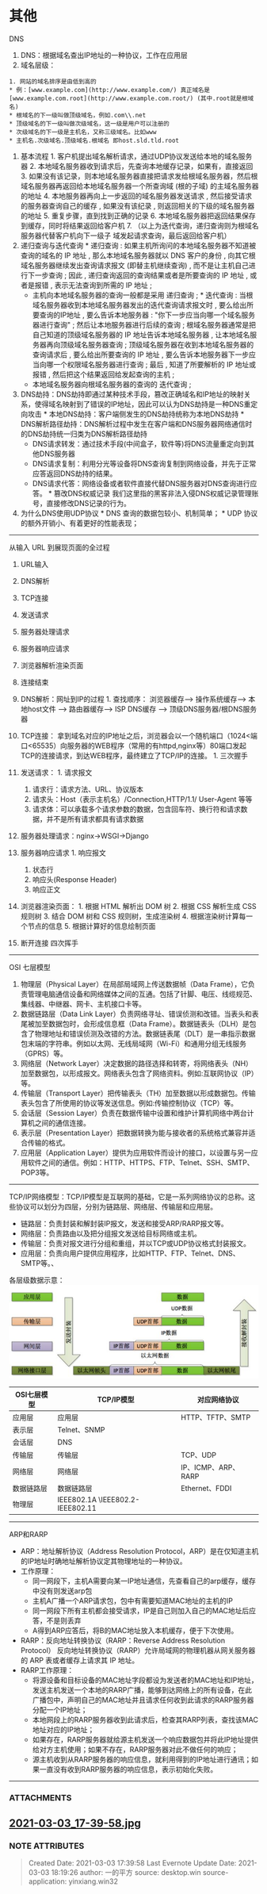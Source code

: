 # 其他
DNS
  1. DNS：根据域名查出IP地址的一种协议，工作在应用层
  2. 域名层级：


    1. 网站的域名排序是由低到高的
    * 例：[www.example.com](http://www.example.com/) 真正域名是[www.example.com.root](http://www.example.com.root/) (其中.root就是根域名)
    * 根域名的下一级叫做顶级域名，例如.com\\.net
    * 顶级域名的下一级叫做次级域名，这一级是用户可以注册的
    * 次级域名的下一级是主机名，又称三级域名。比如www
    * 主机名.次级域名.顶级域名.根域名 即host.sld.tld.root
  1. 基本流程
    1. 客户机提出域名解析请求，通过UDP协议发送给本地的域名服务器
    2. 本地域名服务器收到请求后，先查询本地缓存记录，如果有，直接返回
    3. 如果没有该记录，则本地域名服务器直接把请求发给根域名服务器，然后根域名服务器再返回给本地域名服务器一个所查询域 (根的子域) 的主域名服务器的地址
    4. 本地服务器再向上一步返回的域名服务器发送请求 , 然后接受请求的服务器查询自己的缓存 , 如果没有该纪录 , 则返回相关的下级的域名服务器的地址
    5. 重复步骤，直到找到正确的记录
    6. 本地域名服务器把返回结果保存到缓存，同时将结果返回给客户机
    7. （以上为迭代查询，递归查询则为根域名服务器代替客户机向下一级子 域发起请求查询，最后返回给客户机）
  2. 递归查询与迭代查询
    * 递归查询 : 如果主机所询问的本地域名服务器不知道被查询的域名的 IP 地址 , 那么本地域名服务器就以 DNS 客户的身份 , 向其它根域名服务器继续发出查询请求报文 (即替主机继续查询) , 而不是让主机自己进行下一步查询 ; 因此 , 递归查询返回的查询结果或者是所要查询的 IP 地址 , 或者是报错 , 表示无法查询到所需的 IP 地址 ;
      * 主机向本地域名服务器的查询一般都是采用 递归查询 ;
    * 迭代查询 : 当根域名服务器收到本地域名服务器发出的迭代查询请求报文时 , 要么给出所要查询的IP地址 , 要么告诉本地服务器 : "你下一步应当向哪一个域名服务器进行查询" ; 然后让本地服务器进行后续的查询 ; 根域名服务器通常是把自己知道的顶级域名服务器的 IP 地址告诉本地域名服务器 , 让本地域名服务器再向顶级域名服务器查询 ; 顶级域名服务器在收到本地域名服务器的查询请求后 , 要么给出所要查询的 IP 地址 , 要么告诉本地服务器下一步应当向哪一个权限域名服务器进行查询 ; 最后 , 知道了所要解析的 IP 地址或报错 , 然后把这个结果返回给发起查询的主机 ;
      * 本地域名服务器向根域名服务器的查询的 迭代查询 ;
  3. DNS劫持：DNS劫持即通过某种技术手段，篡改正确域名和IP地址的映射关系，使得域名映射到了错误的IP地址，因此可以认为DNS劫持是一种DNS重定向攻击
    * 本地DNS劫持：客户端侧发生的DNS劫持统称为本地DNS劫持
    * DNS解析路径劫持：DNS解析过程中发生在客户端和DNS服务器网络通信时的DNS劫持统一归类为DNS解析路径劫持
      * DNS请求转发：通过技术手段(中间盒子，软件等)将DNS流量重定向到其他DNS服务器
      * DNS请求复制：利用分光等设备将DNS查询复制到网络设备，并先于正常应答返回DNS劫持的结果。
      * DNS请求代答：网络设备或者软件直接代替DNS服务器对DNS查询进行应答。
    * 篡改DNS权威记录 我们这里指的黑客非法入侵DNS权威记录管理账号，直接修改DNS记录的行为。
  4. 为什么DNS使用UDP协议
    * DNS 查询的数据包较小、机制简单；
    * UDP 协议的额外开销小、有着更好的性能表现；




* * *
从输入 URL 到展现页面的全过程


  1. URL输入
  2. DNS解析
  3. TCP连接
  4. 发送请求
  5. 服务器处理请求
  6. 服务器响应请求
  7. 浏览器解析渲染页面
  8. 连接结束






  1. DNS解析：网址到IP的过程
    1. 查找顺序： 浏览器缓存--> 操作系统缓存--> 本地host文件 --> 路由器缓存--> ISP DNS缓存 --> 顶级DNS服务器/根DNS服务器
  2. TCP连接： 拿到域名对应的IP地址之后，浏览器会以一个随机端口（1024<端口<65535）向服务器的WEB程序（常用的有httpd,nginx等）80端口发起TCP的连接请求，到达WEB程序，最终建立了TCP/IP的连接。
    1. 三次握手
  3. 发送请求：
    1. 请求报文
      1. 请求行：请求方法、URL、协议版本
      2. 请求头：Host（表示主机名）/Connection,HTTP/1.1/ User-Agent 等等
      3. 请求体：可以承载多个请求参数的数据，包含回车符、换行符和请求数据，并不是所有请求都具有请求数据
  4. 服务器处理请求：nginx->WSGI->Django
  5. 服务器响应请求
    1. 响应报文
      1. 状态行
      1. 响应头(Response Header)
      2. 响应正文
  6. 浏览器渲染页面：
    1. 根据 HTML 解析出 DOM 树
    2. 根据 CSS 解析生成 CSS 规则树
    3. 结合 DOM 树和 CSS 规则树，生成渲染树
    4. 根据渲染树计算每一个节点的信息
    5. 根据计算好的信息绘制页面
  7. 断开连接 四次挥手






* * *


OSI 七层模型
  1. 物理层（Physical Layer）在局部局域网上传送数据帧（Data Frame），它负责管理电脑通信设备和网络媒体之间的互通。包括了针脚、电压、线缆规范、集线器、中继器、网卡、主机接口卡等。
  2. 数据链路层（Data Link Layer）负责网络寻址、错误侦测和改错。当表头和表尾被加至数据包时，会形成信息框（Data Frame）。数据链表头（DLH）是包含了物理地址和错误侦测及改错的方法。数据链表尾（DLT）是一串指示数据包末端的字符串。例如以太网、无线局域网（Wi-Fi）和通用分组无线服务（GPRS）等。
  3. 网络层（Network Layer）决定数据的路径选择和转寄，将网络表头（NH）加至数据包，以形成报文。网络表头包含了网络资料。例如:互联网协议（IP）等。
  4. 传输层（Transport Layer）把传输表头（TH）加至数据以形成数据包。传输表头包含了所使用的协议等发送信息。例如:传输控制协议（TCP）等。
  5. 会话层（Session Layer）负责在数据传输中设置和维护计算机网络中两台计算机之间的通信连接。
  6. 表示层（Presentation Layer）把数据转换为能与接收者的系统格式兼容并适合传输的格式。
  7. 应用层（Application Layer）提供为应用软件而设计的接口，以设置与另一应用软件之间的通信。例如：HTTP、HTTPS、FTP、Telnet、SSH、SMTP、POP3等。






* * *


TCP/IP网络模型：TCP/IP模型是互联网的基础，它是一系列网络协议的总称。这些协议可以划分为四层，分别为链路层、网络层、传输层和应用层。
  * 链路层：负责封装和解封装IP报文，发送和接受ARP/RARP报文等。
  * 网络层：负责路由以及把分组报文发送给目标网络或主机。
  * 传输层：负责对报文进行分组和重组，并以TCP或UDP协议格式封装报文。
  * 应用层：负责向用户提供应用程序，比如HTTP、FTP、Telnet、DNS、SMTP等。、




各层级数据示意：
![noteattachment1][0eea845e84e5e275688f70afbaf4b7fd]




OSI七层模型| TCP/IP模型| 对应网络协议
---|---|---
应用层| 应用层| HTTP、TFTP、SMTP
表示层| Telnet、SNMP
会话层| DNS
传输层| 传输层| TCP、UDP
网络层| 网络层| IP、ICMP、ARP、RARP
数据链路层| 数据链路层| Ethernet、FDDI
物理层| IEEE802.1A \IEEE802.2-IEEE802.11




* * *


ARP和RARP
  * ARP：地址解析协议（Address Resolution Protocol，ARP）是在仅知道主机的IP地址时确地址解析协议定其物理地址的一种协议。
  * 工作原理：
    * 同一网段下，主机A需要向某一IP地址通信，先查看自己的arp缓存，缓存中没有则发送arp包
    * 主机A广播一个ARP请求包，包中有需要知道MAC地址的主机的IP
    * 同一网段下所有主机都会接受请求，IP是自己则加入自己的MAC地址后应答，不是则丢弃
    * A得到ARP应答后，将B的MAC地址放入本机缓存，便于下次使用。
  * RARP：反向地址转换协议（RARP：Reverse Address Resolution Protocol） 反向地址转换协议（RARP）允许局域网的物理机器从网关服务器的 ARP 表或者缓存上请求其 IP 地址。
  * RARP工作原理：
    * 将源设备和目标设备的MAC地址字段都设为发送者的MAC地址和IP地址，发送主机发送一个本地的RARP广播，能够到达网络上的所有设备，在此广播包中，声明自己的MAC地址并且请求任何收到此请求的RARP服务器分配一个IP地址；
    * 本地网段上的RARP服务器收到此请求后，检查其RARP列表，查找该MAC地址对应的IP地址；
    * 如果存在，RARP服务器就给源主机发送一个响应数据包并将此IP地址提供给对方主机使用；如果不存在，RARP服务器对此不做任何的响应；
    *  源主机收到从RARP服务器的响应信息，就利用得到的IP地址进行通讯；如果一直没有收到RARP服务器的响应信息，表示初始化失败。





---
### ATTACHMENTS
[0eea845e84e5e275688f70afbaf4b7fd]: media/2021-03-03_17-39-58.jpg
[2021-03-03_17-39-58.jpg](media/2021-03-03_17-39-58.jpg)
---
### NOTE ATTRIBUTES
>Created Date: 2021-03-03 17:39:58
>Last Evernote Update Date: 2021-03-03 18:19:26
>author: 一的平方
>source: desktop.win
>source-application: yinxiang.win32